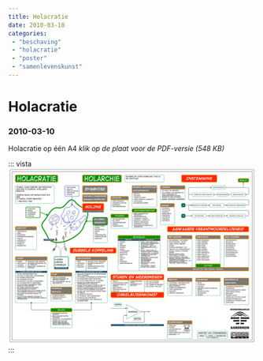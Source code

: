 ```yaml
---
title: Holacratie
date: 2010-03-10
categories:
 - "beschaving"
 - "holacratie"
 - "poster"
 - "samenlevenskunst"
---
```


# Holacratie
### 2010-03-10

Holacratie op één A4 *klik op de plaat voor de PDF-versie (548 KB)*

::: vista
<a href="holacratie.pdf" download><img src="holacratie-pdf.jpg"></a>
:::